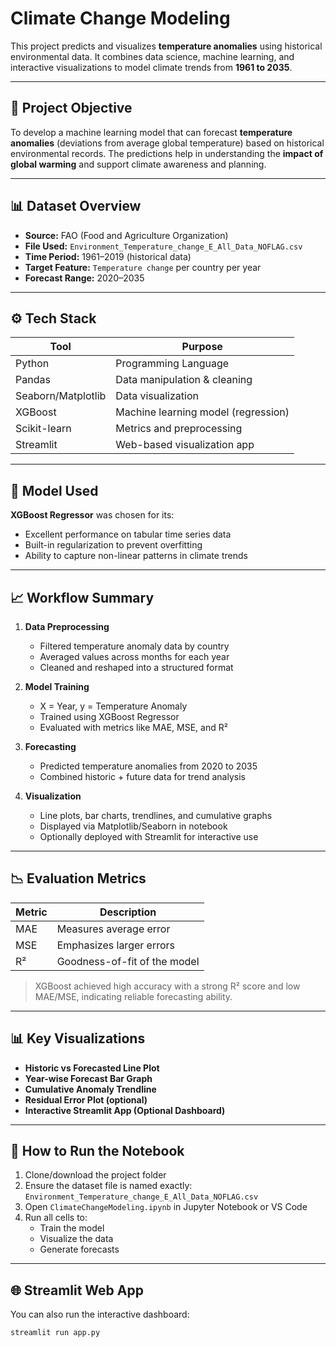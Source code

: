 # Climate Change Modeling 

This project predicts and visualizes **temperature anomalies** using historical environmental data. It combines data science, machine learning, and interactive visualizations to model climate trends from **1961 to 2035**.

---

## 📌 Project Objective

To develop a machine learning model that can forecast **temperature anomalies** (deviations from average global temperature) based on historical environmental records. The predictions help in understanding the **impact of global warming** and support climate awareness and planning.

---

## 📊 Dataset Overview

- **Source:** FAO (Food and Agriculture Organization)
- **File Used:** `Environment_Temperature_change_E_All_Data_NOFLAG.csv`
- **Time Period:** 1961–2019 (historical data)
- **Target Feature:** `Temperature change` per country per year
- **Forecast Range:** 2020–2035

---

## ⚙️ Tech Stack

| Tool         | Purpose                          |
|--------------|----------------------------------|
| Python        | Programming Language              |
| Pandas        | Data manipulation & cleaning     |
| Seaborn/Matplotlib | Data visualization         |
| XGBoost       | Machine learning model (regression) |
| Scikit-learn  | Metrics and preprocessing        |
| Streamlit     | Web-based visualization app      |

---

## 🧠 Model Used

**XGBoost Regressor** was chosen for its:
- Excellent performance on tabular time series data
- Built-in regularization to prevent overfitting
- Ability to capture non-linear patterns in climate trends

---

## 📈 Workflow Summary

1. **Data Preprocessing**
   - Filtered temperature anomaly data by country
   - Averaged values across months for each year
   - Cleaned and reshaped into a structured format

2. **Model Training**
   - X = Year, y = Temperature Anomaly
   - Trained using XGBoost Regressor
   - Evaluated with metrics like MAE, MSE, and R²

3. **Forecasting**
   - Predicted temperature anomalies from 2020 to 2035
   - Combined historic + future data for trend analysis

4. **Visualization**
   - Line plots, bar charts, trendlines, and cumulative graphs
   - Displayed via Matplotlib/Seaborn in notebook
   - Optionally deployed with Streamlit for interactive use

---

## 📉 Evaluation Metrics

| Metric | Description                  |
|--------|------------------------------|
| MAE    | Measures average error       |
| MSE    | Emphasizes larger errors     |
| R²     | Goodness-of-fit of the model |

> XGBoost achieved high accuracy with a strong R² score and low MAE/MSE, indicating reliable forecasting ability.

---

## 📊 Key Visualizations

- **Historic vs Forecasted Line Plot**  
- **Year-wise Forecast Bar Graph**  
- **Cumulative Anomaly Trendline**  
- **Residual Error Plot (optional)**  
- **Interactive Streamlit App (Optional Dashboard)**

---

## 🚀 How to Run the Notebook

1. Clone/download the project folder
2. Ensure the dataset file is named exactly:  
   `Environment_Temperature_change_E_All_Data_NOFLAG.csv`
3. Open `ClimateChangeModeling.ipynb` in Jupyter Notebook or VS Code
4. Run all cells to:
   - Train the model
   - Visualize the data
   - Generate forecasts

---

## 🌐 Streamlit Web App

You can also run the interactive dashboard:

```bash
streamlit run app.py
